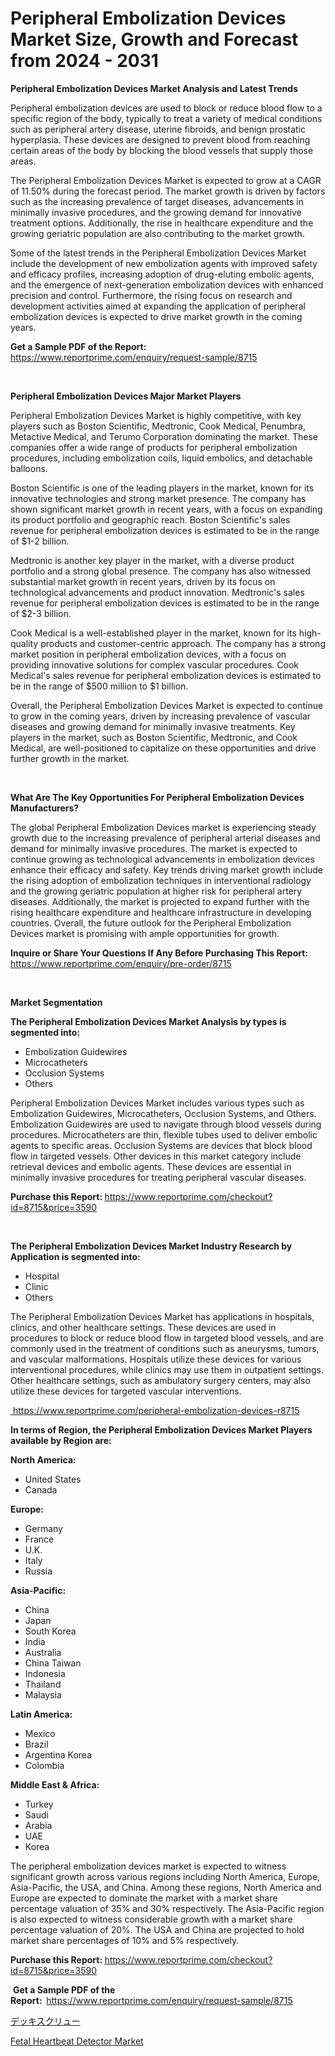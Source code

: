 <p><h1>Peripheral Embolization Devices Market Size, Growth and Forecast from 2024 - 2031</h1></p><p><strong>Peripheral Embolization Devices Market Analysis and Latest Trends</strong></p>
<p><p>Peripheral embolization devices are used to block or reduce blood flow to a specific region of the body, typically to treat a variety of medical conditions such as peripheral artery disease, uterine fibroids, and benign prostatic hyperplasia. These devices are designed to prevent blood from reaching certain areas of the body by blocking the blood vessels that supply those areas.</p><p>The Peripheral Embolization Devices Market is expected to grow at a CAGR of 11.50% during the forecast period. The market growth is driven by factors such as the increasing prevalence of target diseases, advancements in minimally invasive procedures, and the growing demand for innovative treatment options. Additionally, the rise in healthcare expenditure and the growing geriatric population are also contributing to the market growth.</p><p>Some of the latest trends in the Peripheral Embolization Devices Market include the development of new embolization agents with improved safety and efficacy profiles, increasing adoption of drug-eluting embolic agents, and the emergence of next-generation embolization devices with enhanced precision and control. Furthermore, the rising focus on research and development activities aimed at expanding the application of peripheral embolization devices is expected to drive market growth in the coming years.</p></p>
<p><strong>Get a Sample PDF of the Report:&nbsp;</strong> <a href="https://www.reportprime.com/enquiry/request-sample/8715">https://www.reportprime.com/enquiry/request-sample/8715</a></p>
<p>&nbsp;</p>
<p><strong>Peripheral Embolization Devices Major Market Players</strong></p>
<p><p>Peripheral Embolization Devices Market is highly competitive, with key players such as Boston Scientific, Medtronic, Cook Medical, Penumbra, Metactive Medical, and Terumo Corporation dominating the market. These companies offer a wide range of products for peripheral embolization procedures, including embolization coils, liquid embolics, and detachable balloons.</p><p>Boston Scientific is one of the leading players in the market, known for its innovative technologies and strong market presence. The company has shown significant market growth in recent years, with a focus on expanding its product portfolio and geographic reach. Boston Scientific's sales revenue for peripheral embolization devices is estimated to be in the range of $1-2 billion.</p><p>Medtronic is another key player in the market, with a diverse product portfolio and a strong global presence. The company has also witnessed substantial market growth in recent years, driven by its focus on technological advancements and product innovation. Medtronic's sales revenue for peripheral embolization devices is estimated to be in the range of $2-3 billion.</p><p>Cook Medical is a well-established player in the market, known for its high-quality products and customer-centric approach. The company has a strong market position in peripheral embolization devices, with a focus on providing innovative solutions for complex vascular procedures. Cook Medical's sales revenue for peripheral embolization devices is estimated to be in the range of $500 million to $1 billion.</p><p>Overall, the Peripheral Embolization Devices Market is expected to continue to grow in the coming years, driven by increasing prevalence of vascular diseases and growing demand for minimally invasive treatments. Key players in the market, such as Boston Scientific, Medtronic, and Cook Medical, are well-positioned to capitalize on these opportunities and drive further growth in the market.</p></p>
<p>&nbsp;</p>
<p><strong>What Are The Key Opportunities For Peripheral Embolization Devices Manufacturers?</strong></p>
<p><p>The global Peripheral Embolization Devices market is experiencing steady growth due to the increasing prevalence of peripheral arterial diseases and demand for minimally invasive procedures. The market is expected to continue growing as technological advancements in embolization devices enhance their efficacy and safety. Key trends driving market growth include the rising adoption of embolization techniques in interventional radiology and the growing geriatric population at higher risk for peripheral artery diseases. Additionally, the market is projected to expand further with the rising healthcare expenditure and healthcare infrastructure in developing countries. Overall, the future outlook for the Peripheral Embolization Devices market is promising with ample opportunities for growth.</p></p>
<p><strong>Inquire or Share Your Questions If Any Before Purchasing This Report:</strong> <a href="https://www.reportprime.com/enquiry/pre-order/8715">https://www.reportprime.com/enquiry/pre-order/8715</a></p>
<p>&nbsp;</p>
<p><strong>Market Segmentation</strong></p>
<p><strong>The Peripheral Embolization Devices Market Analysis by types is segmented into:</strong></p>
<p><ul><li>Embolization Guidewires</li><li>Microcatheters</li><li>Occlusion Systems</li><li>Others</li></ul></p>
<p><p>Peripheral Embolization Devices Market includes various types such as Embolization Guidewires, Microcatheters, Occlusion Systems, and Others. Embolization Guidewires are used to navigate through blood vessels during procedures. Microcatheters are thin, flexible tubes used to deliver embolic agents to specific areas. Occlusion Systems are devices that block blood flow in targeted vessels. Other devices in this market category include retrieval devices and embolic agents. These devices are essential in minimally invasive procedures for treating peripheral vascular diseases.</p></p>
<p><strong>Purchase this Report:&nbsp;</strong><a href="https://www.reportprime.com/checkout?id=8715&price=3590">https://www.reportprime.com/checkout?id=8715&price=3590</a></p>
<p>&nbsp;</p>
<p><strong>The Peripheral Embolization Devices Market Industry Research by Application is segmented into:</strong></p>
<p><ul><li>Hospital</li><li>Clinic</li><li>Others</li></ul></p>
<p><p>The Peripheral Embolization Devices Market has applications in hospitals, clinics, and other healthcare settings. These devices are used in procedures to block or reduce blood flow in targeted blood vessels, and are commonly used in the treatment of conditions such as aneurysms, tumors, and vascular malformations. Hospitals utilize these devices for various interventional procedures, while clinics may use them in outpatient settings. Other healthcare settings, such as ambulatory surgery centers, may also utilize these devices for targeted vascular interventions.</p></p>
<p><a href="https://www.reportprime.com/peripheral-embolization-devices-r8715">&nbsp;https://www.reportprime.com/peripheral-embolization-devices-r8715</a></p>
<p><strong>In terms of Region, the Peripheral Embolization Devices Market Players available by Region are:</strong></p>
<p>
    <p> <strong> North America: </strong>
        <ul>
            <li>United States</li>
            <li>Canada</li>
        </ul>
        </p> 
    <p> <strong> Europe: </strong>
        <ul>
            <li>Germany</li>
            <li>France</li>
            <li>U.K.</li>
            <li>Italy</li>
            <li>Russia</li>
        </ul>
        </p> 
    <p> <strong> Asia-Pacific: </strong>
        <ul>
            <li>China</li>
            <li>Japan</li>
            <li>South Korea</li>
            <li>India</li>
            <li>Australia</li>
            <li>China Taiwan</li>
            <li>Indonesia</li>
            <li>Thailand</li>
            <li>Malaysia</li>
        </ul>
        </p> 
    <p> <strong> Latin America: </strong>
        <ul>
            <li>Mexico</li>
            <li>Brazil</li>
            <li>Argentina Korea</li>
            <li>Colombia</li>
        </ul>
        </p> 
    <p> <strong> Middle East & Africa: </strong>
        <ul>
            <li>Turkey</li>
            <li>Saudi</li>
            <li>Arabia</li>
            <li>UAE</li>
            <li>Korea</li>
        </ul>
    </p>
    </p>
<p><p>The peripheral embolization devices market is expected to witness significant growth across various regions including North America, Europe, Asia-Pacific, the USA, and China. Among these regions, North America and Europe are expected to dominate the market with a market share percentage valuation of 35% and 30% respectively. The Asia-Pacific region is also expected to witness considerable growth with a market share percentage valuation of 20%. The USA and China are projected to hold market share percentages of 10% and 5% respectively.</p></p>
<p><strong>Purchase this Report: </strong><a href="https://www.reportprime.com/checkout?id=8715&price=3590">https://www.reportprime.com/checkout?id=8715&price=3590</a></p>
<p>&nbsp;<strong>Get a Sample PDF of the Report:&nbsp;&nbsp;</strong><a href="https://www.reportprime.com/enquiry/request-sample/8715">https://www.reportprime.com/enquiry/request-sample/8715</a></p>
<p><strong></strong></p>
<p><p><a href="https://github.com/NikitaBruen/Market-Research-Report-List-1/blob/main/172132377545.md">デッキスクリュー</a></p><p><a href="https://view.publitas.com/reportprime-1/fetal-heartbeat-detector-market-size-cagr-trends-2024-2030/">Fetal Heartbeat Detector Market</a></p></p>